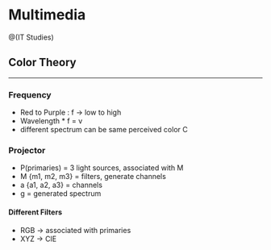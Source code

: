 # Multimedia

@(IT Studies)


## Color  Theory
-------------------------------------
### Frequency
- Red to Purple : f -> low to high
- Wavelength * f = v
- different spectrum can be same perceived color C

### Projector
- P(primaries) = 3 light sources, associated with M
- M {m1, m2, m3} = filters, generate channels
- a {a1, a2, a3} = channels
- g = generated spectrum

#### Different Filters
- RGB -> associated with primaries
- XYZ -> CIE